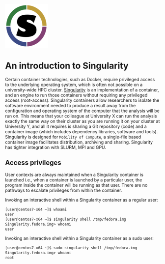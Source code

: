 ![Singularity](singularity.png)

# An introduction to Singularity
Certain container technologies, such as Docker, require privileged access to the underlying operating system, which is often not possible on a university-wide HPC cluster. [Singularity](http://singularity.lbl.gov) is an implementation of a container, and an engine to run those containers without requiring any privileged access (root-access). Singularity containers allow researchers to isolate the software environment needed to produce a result away from the configuration and operating system of the computer that the analysis will be run on. This means that your colleague at University X can run the analysis exactly the same way on their cluster as you are running it on your cluster at University Y, and all it requires is sharing a Git repository (code) and a container image (which includes dependency libraries, software and tools). Singularity is designed for ``Mobility of Compute``, a single-file based container image facilitates distribution, archiving and sharing. Singularity has tighter integration with SLURM, MPI and GPU. 

## Access privileges
User contexts are always maintained when a Singularity container is launched i.e., when a container is launched by a particular user, the program inside the container will be running as that user. There are no pathways to escalate privileges from within the container. 

Invoking an interactive shell within a Singularity container as a regular user:

```shell
[user@centos7-x64 ~]$ whoami
user
[user@centos7-x64 ~]$ singularity shell /tmp/fedora.img
Singularity.fedora.img> whoami
user
```

Invoking an interactive shell within a Singularity container as a sudo user:

```shell
[user@centos7-x64 ~]$ sudo singularity shell /tmp/fedora.img
Singularity.fedora.img> whoami
root
```

